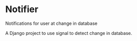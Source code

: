 # Notifier
Notifications for user at change in database

A Django project to use signal to detect change in database.
